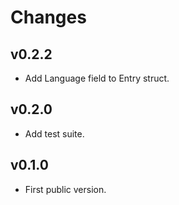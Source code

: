# Changes

## v0.2.2

- Add Language field to Entry struct.

## v0.2.0

- Add test suite.

## v0.1.0

- First public version.